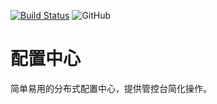 [![Build Status](https://www.travis-ci.com/wu0916/snail-conf.svg?branch=master)](https://www.travis-ci.com/wu0916/snail-conf)
![GitHub](https://img.shields.io/github/license/wu0916/snail-conf)

# 配置中心

简单易用的分布式配置中心，提供管控台简化操作。
